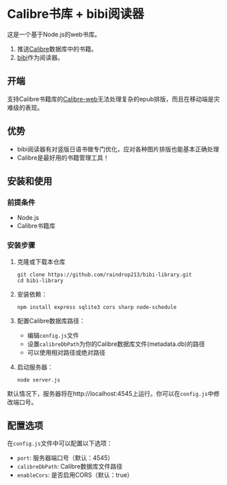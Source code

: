 # Calibre书库 + bibi阅读器

这是一个基于Node.js的web书库。
1. 推送[Calibre](https://github.com/kovidgoyal/calibre)数据库中的书籍。
2. [bibi](https://github.com/satorumurmur/bibi)作为阅读器。

## 开端
支持Calibre书籍库的[Calibre-web](https://github.com/janeczku/calibre-web)无法处理复杂的epub排版，而且在移动端是灾难级的表现。

## 优势
- bibi阅读器有对竖版日语书做专门优化，应对各种图片排版也能基本正确处理
- Calibre是最好用的书籍管理工具！

## 安装和使用


### 前提条件
- Node.js
- Calibre书籍库

### 安装步骤

1. 克隆或下载本仓库
   ```
   git clone https://github.com/raindrop213/bibi-library.git
   cd bibi-library
   ```

2. 安装依赖：
   ```
   npm install express sqlite3 cors sharp node-schedule
   ```

3. 配置Calibre数据库路径：
   - 编辑`config.js`文件
   - 设置`calibreDbPath`为你的Calibre数据库文件(metadata.db)的路径
   - 可以使用相对路径或绝对路径

4. 启动服务器：
   ```
   node server.js
   ```

默认情况下，服务器将在http://localhost:4545上运行。你可以在`config.js`中修改端口号。

## 配置选项

在`config.js`文件中可以配置以下选项：

- `port`: 服务器端口号（默认：4545）
- `calibreDbPath`: Calibre数据库文件路径
- `enableCors`: 是否启用CORS（默认：true）
